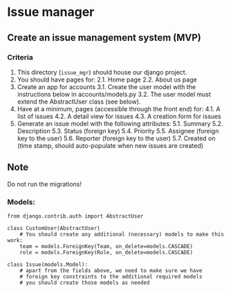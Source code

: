 # Issue manager

## Create an issue management system (MVP)

### Criteria
1. This directory (`issue_mgr`) should house our django project.
2. You should have pages for:
2.1. Home page
2.2. About us page
3. Create an app for accounts
3.1. Create the user model with the instructions below in accounts/models.py
3.2. The user model must extend the AbstractUser class (see below).
4. Have at a minimum, pages (accessible through the front end) for:
4.1. A list of issues
4.2. A detail view for issues
4.3. A creation form for issues
5. Generate an issue model with the following attributes:
5.1. Summary
5.2. Description
5.3. Status (foreign key)
5.4. Priority
5.5. Assignee (foreign key to the user)
5.6. Reporter (foreign key to the user)
5.7. Created on (time stamp, should auto-populate when new issues are created)

## Note
Do not run the migrations!

### Models:
```
from django.contrib.auth import AbstractUser

class CustomUser(AbstractUser)
    # You should create any additional (necessary) models to make this work:
    team = models.ForeignKey(Team, on_delete=models.CASCADE)
    role = models.ForeignKey(Role, on_delete=models.CASCADE)
```

```
class Issue(models.Model):
    # apart from the fields above, we need to make sure we have
    # foreign key constraints to the additional required models
    # you should create those models as needed
```
